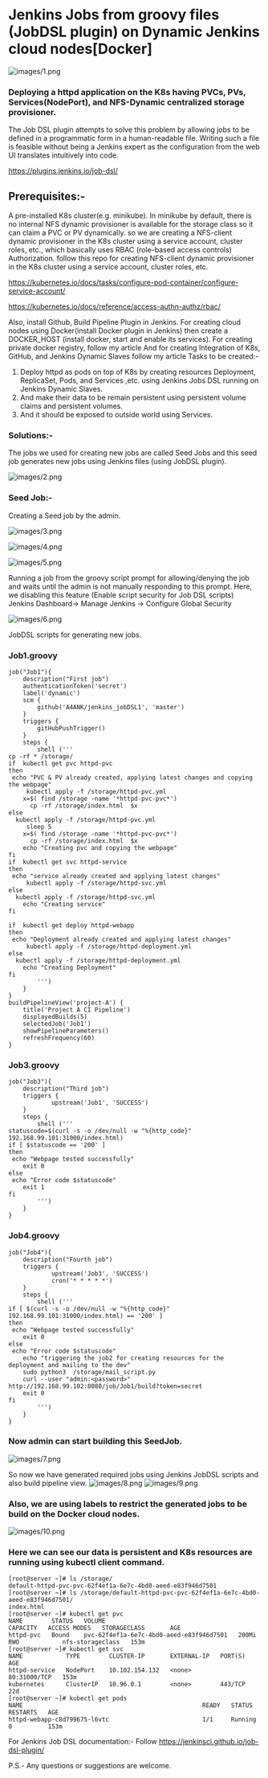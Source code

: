 # Jenkins Jobs from groovy files (JobDSL plugin) on Dynamic Jenkins cloud nodes[Docker]

![images/1.png](images/1.png)

### Deploying a httpd application on the K8s having PVCs, PVs, Services(NodePort), and NFS-Dynamic centralized storage provisioner.
The Job DSL plugin attempts to solve this problem by allowing jobs to be defined in a programmatic form in a human-readable file. Writing such a file is feasible without being a Jenkins expert as the configuration from the web UI translates intuitively into code.

https://plugins.jenkins.io/job-dsl/

## Prerequisites:-
A pre-installed K8s cluster(e.g. minikube). In minikube by default, there is no
internal NFS dynamic provisioner is available for the storage class so it can claim a PVC or PV dynamically. so we are creating a NFS-client dynamic provisioner in the K8s cluster using a service account, cluster roles, etc., which basically uses RBAC (role-based access controls) Authorization.
follow this repo for creating NFS-client dynamic provisioner in the K8s cluster using a service account, cluster roles, etc.

https://kubernetes.io/docs/tasks/configure-pod-container/configure-service-account/

https://kubernetes.io/docs/reference/access-authn-authz/rbac/

Also, install Github, Build Pipeline Plugin in Jenkins.
For creating cloud nodes using Docker(install Docker plugin in Jenkins)
then create a DOCKER_HOST (install docker, start and enable its services).
For creating private docker registry, follow my article
And for creating Integration of K8s, GitHub, and Jenkins Dynamic Slaves
follow my article
Tasks to be created:-
1. Deploy httpd as pods on top of K8s by creating resources Deployment, ReplicaSet, Pods, and Services ,etc. using Jenkins Jobs DSL running on Jenkins Dynamic Slaves.
2. And make their data to be remain persistent using persistent volume claims and persistent volumes.
3. And it should be exposed to outside world using Services.

### Solutions:-
The jobs we used for creating new jobs are called Seed Jobs and this seed job generates new jobs using Jenkins files (using JobDSL plugin).

![images/2.png](images/2.png)

### Seed Job:-
Creating a Seed job by the admin.

![images/3.png](images/3.png)

![images/4.png](images/4.png)

![images/5.png](images/5.png)

Running a job from the groovy script prompt for allowing/denying the job and waits until the admin is not manually responding to this prompt.
Here, we disabling this feature (Enable script security for Job DSL scripts)
Jenkins Dashboard→ Manage Jenkins → Configure Global Security

![images/6.png](images/6.png)

JobDSL scripts for generating new jobs.

### Job1.groovy
```
job("Job1"){
    description("First job")
    authenticationToken('secret')
    label('dynamic')
    scm {
        github('A4ANK/jenkins_jobDSL1', 'master')
    }
    triggers {
        gitHubPushTrigger()   
    }
    steps {
        shell ('''
cp -rf * /storage/
if  kubectl get pvc httpd-pvc
then
 echo "PVC & PV already created, applying latest changes and copying the webpage"
     kubectl apply -f /storage/httpd-pvc.yml
    x=$( find /storage -name '*httpd-pvc-pvc*')
      cp -rf /storage/index.html  $x
else
  kubectl apply -f /storage/httpd-pvc.yml
     sleep 5
    x=$( find /storage -name '*httpd-pvc-pvc*')
      cp -rf /storage/index.html  $x
    echo "Creating pvc and copying the webpage"
fi
if  kubectl get svc httpd-service
then
 echo "service already created and applying latest changes"
     kubectl apply -f /storage/httpd-svc.yml
else
  kubectl apply -f /storage/httpd-svc.yml
    echo "Creating service"
fi 
 
if  kubectl get deploy httpd-webapp
then
 echo "Deployment already created and applying latest changes"
     kubectl apply -f /storage/httpd-deployment.yml
else
  kubectl apply -f /storage/httpd-deployment.yml
    echo "Creating Deployment"
fi
        ''')
    }
}
buildPipelineView('project-A') {
    title('Project A CI Pipeline')
    displayedBuilds(5)
    selectedJob('Job1')
    showPipelineParameters()
    refreshFrequency(60)
}
```
### Job3.groovy
```
job("Job3"){
    description("Third job")
    triggers {
            upstream('Job1', 'SUCCESS')
    }
    steps {
        shell ('''
statuscode=$(curl -s -o /dev/null -w "%{http_code}" 192.168.99.101:31000/index.html)
if [ $statuscode == '200' ]
then
 echo "Webpage tested successfully"
    exit 0
else
 echo "Error code $statuscode"
    exit 1
fi
        ''')
    }
}
```

### Job4.groovy
```
job("Job4"){
    description("Fourth job")
    triggers {
            upstream('Job3', 'SUCCESS')
            cron('* * * * *')
    }
    steps {
        shell ('''
if [ $(curl -s -o /dev/null -w "%{http_code}" 192.168.99.101:31000/index.html) == '200' ]
then
 echo "Webpage tested successfully"
    exit 0
else
 echo "Error code $statuscode"
    echo "triggering the job2 for creating resources for the deployment and mailing to the dev"
    sudo python3  /storage/mail_script.py
    curl --user "admin:<password>" http://192.168.99.102:8080/job/Job1/build?token=secret
    exit 0
fi
        ''')
    }
}
```

### Now admin can start building this SeedJob.
![images/7.png](images/7.png)

So now we have generated required jobs using Jenkins JobDSL scripts and also build pipeline view.
![images/8.png](images/8.png)
![images/9.png](images/9.png)

### Also, we are using labels to restrict the generated jobs to be build on the Docker cloud nodes.
![images/10.png](images/10.png)

### Here we can see our data is persistent and K8s resources are running using kubectl client command.
```
[root@server ~]# ls /storage/
default-httpd-pvc-pvc-62f4ef1a-6e7c-4bd0-aeed-e83f946d7501
[root@server ~]# ls /storage/default-httpd-pvc-pvc-62f4ef1a-6e7c-4bd0-aeed-e83f946d7501/
index.html
[root@server ~]# kubectl get pvc
NAME        STATUS   VOLUME                                     CAPACITY   ACCESS MODES   STORAGECLASS       AGE
httpd-pvc   Bound    pvc-62f4ef1a-6e7c-4bd0-aeed-e83f946d7501   200Mi      RWO            nfs-storageclass   153m
[root@server ~]# kubectl get svc
NAME            TYPE        CLUSTER-IP       EXTERNAL-IP   PORT(S)        AGE
httpd-service   NodePort    10.102.154.132   <none>        80:31000/TCP   153m
kubernetes      ClusterIP   10.96.0.1        <none>        443/TCP        22d
[root@server ~]# kubectl get pods
NAME                                                  READY   STATUS    RESTARTS   AGE
httpd-webapp-c8d799675-l6vtc                          1/1     Running   0          153m
```
For Jenkins Job DSL documentation:-
Follow https://jenkinsci.github.io/job-dsl-plugin/

P.S.- Any questions or suggestions are welcome.

